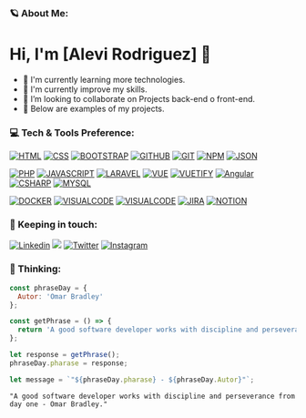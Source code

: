 ### 🪐 About Me:
 # Hi, I'm [Alevi Rodriguez] 👋
- 👀 I'm currently learning more technologies.
- 🌱 I'm currently improve my skills.
- 💞️ I’m looking to collaborate on Projects back-end o front-end.
- 👻 Below are examples of my projects.

 ### 💻 Tech & Tools Preference:

  [![HTML](https://img.shields.io/badge/HTML5-000000?style=for-the-badge&logo=html5&logoColor=FB2E2E)]()
  [![CSS](https://img.shields.io/badge/css3-000000?style=for-the-badge&logo=css3&logoColor=2EB4FB)]()
  [![BOOTSTRAP](https://img.shields.io/badge/BOOTSTRAP-000000?style=for-the-badge&logo=bootstrap&logoColor=8B2EFB)]()
  [![GITHUB](https://img.shields.io/badge/Github-000000?style=for-the-badge&logo=github&logoColor=FFFFFF)]()
  [![GIT](https://img.shields.io/badge/GIT-000000?style=for-the-badge&logo=git&logoColor=FB692E)]()
  [![NPM](https://img.shields.io/badge/NPM-000000?style=for-the-badge&logo=npm&logoColor=FFFFFF)]()
  [![JSON](https://img.shields.io/badge/JSON-000000?style=for-the-badge&logo=json&logoColor=FFFFFF)]()

  [![PHP](https://img.shields.io/badge/PHP-000000?style=for-the-badge&logo=php&logoColor=3153FF)]()
  [![JAVASCRIPT](https://img.shields.io/badge/Javascript-000000?style=for-the-badge&logo=javascript&logoColor=F8D710)]()
  [![LARAVEL](https://img.shields.io/badge/laravel-000000?style=for-the-badge&logo=laravel&logoColor=FB2E3E)]()
  [![VUE](https://img.shields.io/badge/VUE.JS-000000?style=for-the-badge&logo=vuedotjs&logoColor=44E192)]()
  [![VUETIFY](https://img.shields.io/badge/VUETIFY-000000?style=for-the-badge&logo=vuetify&logoColor=008DE3)]()
  [![Angular](https://img.shields.io/badge/Angular-000000?style=for-the-badge&logo=Angular&logoColor=FB2E3E)]()
  [![CSHARP](https://img.shields.io/badge/CSHARP-000000?style=for-the-badge&logo=csharp&logoColor=2E6FFB)]()
  [![MYSQL](https://img.shields.io/badge/MYSQL-000000?style=for-the-badge&logo=mysql&logoColor=2EA1FB)]()

  [![DOCKER](https://img.shields.io/badge/DOCKER-000000?style=for-the-badge&logo=docker&logoColor=2EA1FB)]()
  [![VISUALCODE](https://img.shields.io/badge/VISUAL_CODE-000000?style=for-the-badge&logo=visualstudiocode&logoColor=2EA1FB)]()
        [![VISUALCODE](https://img.shields.io/badge/VISUAL_STUDIO-000000?style=for-the-badge&logo=visualstudio&logoColor=8C39B9)]()
  [![JIRA](https://img.shields.io/badge/JIRA-000000?style=for-the-badge&logo=jirasoftware&logoColor=008DE3)]()
  [![NOTION](https://img.shields.io/badge/NOTION-000000?style=for-the-badge&logo=notion&logoColor=FFFFFF)]()
  
   ### 🚥 Keeping in touch:
 
 [![Linkedin](https://img.shields.io/badge/LinkedIn-0077B5?style=for-the-badge&logo=linkedin&logoColor=white)](https://www.linkedin.com/in/alevi-rdz)
 <a href="mailto:rodriguezalevi@gmail.com?"><img src="https://img.shields.io/badge/gmail-%23DD0031.svg?&style=for-the-badge&logo=gmail&logoColor=white"/></a>
 [![Twitter](https://img.shields.io/badge/Twitter-1DA1F2?style=for-the-badge&logo=twitter&logoColor=white)](https://twitter.com/isaacalevi?t=NkqTUTpgzTX44Gfb3SQUQQ&s=09)
 [![Instagram](https://img.shields.io/badge/Instagram-FF1B94?style=for-the-badge&logo=instagram&logoColor=white)](https://www.instagram.com/aleviwebcoder/)
<!--[![DEV.to](https://img.shields.io/badge/profile-Alevi-0A0A0A?style=for-the-badge&logo=dev.to&logoColor=white)](https://crecimientoweb.com)-->

 ### 💭 Thinking:
  
  
  ```js
const phraseDay = {
    Autor: 'Omar Bradley'
};

const getPhrase = () => {
    return 'A good software developer works with discipline and perseverance from day one.';
};

let response = getPhrase();
phraseDay.pharase = response;

let message = `"${phraseDay.pharase} - ${phraseDay.Autor}"`;

```

```
"A good software developer works with discipline and perseverance from day one - Omar Bradley."
```
  
  
